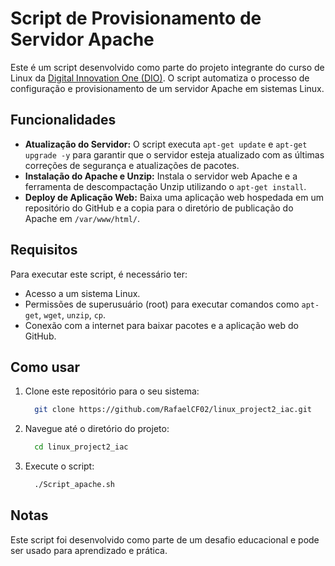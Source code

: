 # Script de Provisionamento de Servidor Apache

Este é um script desenvolvido como parte do projeto integrante do curso de Linux da [Digital Innovation One (DIO)](https://digitalinnovation.one/). O script automatiza o processo de configuração e provisionamento de um servidor Apache em sistemas Linux.

## Funcionalidades

- **Atualização do Servidor:** O script executa `apt-get update` e `apt-get upgrade -y` para garantir que o servidor esteja atualizado com as últimas correções de segurança e atualizações de pacotes.
- **Instalação do Apache e Unzip:** Instala o servidor web Apache e a ferramenta de descompactação Unzip utilizando o `apt-get install`.
- **Deploy de Aplicação Web:** Baixa uma aplicação web hospedada em um repositório do GitHub e a copia para o diretório de publicação do Apache em `/var/www/html/`.

## Requisitos

Para executar este script, é necessário ter:

- Acesso a um sistema Linux.
- Permissões de superusuário (root) para executar comandos como `apt-get`, `wget`, `unzip`, `cp`.
- Conexão com a internet para baixar pacotes e a aplicação web do GitHub.

## Como usar

1. Clone este repositório para o seu sistema:

   ```bash
     git clone https://github.com/RafaelCF02/linux_project2_iac.git
   ```
   
2. Navegue até o diretório do projeto:

   ```bash
     cd linux_project2_iac
   ````

3. Execute o script:

   ```bash
     ./Script_apache.sh
   ````

## Notas
Este script foi desenvolvido como parte de um desafio educacional e pode ser usado para aprendizado e prática.
